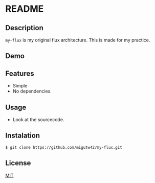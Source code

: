 # README

## Description

`my-flux` is my original flux architecture.
This is made for my practice.

## Demo

## Features

* Simple
* No dependencies.

## Usage

* Look at the sourcecode.

## Instalation

```
$ git clone https://github.com/migutw42/my-flux.git
```

## License

[MIT](http://b4b4r07.mit-license.org)